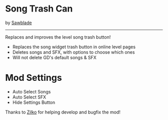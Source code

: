 # Song Trash Can
by [Sawblade](user:14662713)

---
Replaces and improves the level song trash button!

* Replaces the song widget <co>trash button</c> in online level pages
* <cr>Deletes</c> <cl>songs</c> and <cl>SFX</c>, with options to choose which ones
* Will <cr>not</c> delete GD's default <cl>songs</c> & <cl>SFX</c>

# Mod Settings

* Auto Select <cl>Songs</c>
* Auto Select <cl>SFX</c>
* Hide <cy>Settings</c> Button

Thanks to [Zilko](user:10300913) for helping develop and bugfix the mod!
